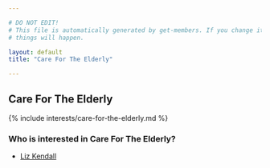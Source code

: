 ```yaml
---

# DO NOT EDIT!
# This file is automatically generated by get-members. If you change it, bad
# things will happen.

layout: default
title: "Care For The Elderly"

---
```


## Care For The Elderly

{% include interests/care-for-the-elderly.md %}

### Who is interested in Care For The Elderly?


* [Liz Kendall](/members/liz-kendall.html)
